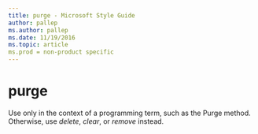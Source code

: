 ```yaml
---
title: purge - Microsoft Style Guide
author: pallep
ms.author: pallep
ms.date: 11/19/2016
ms.topic: article
ms.prod = non-product specific
---
```


# purge

Use only in the context of a programming term, such as the Purge method. Otherwise, use *delete*, *clear*, or *remove* instead. 
